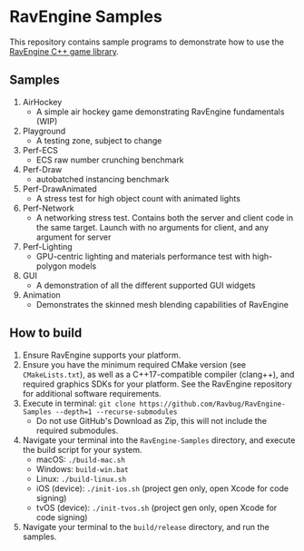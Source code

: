 # RavEngine Samples

This repository contains sample programs to demonstrate how to use the [RavEngine C++ game library](https://github.com/Ravbug/RavEngine).

## Samples
1. AirHockey
   - A simple air hockey game demonstrating RavEngine fundamentals (WIP)
2. Playground
   - A testing zone, subject to change
3. Perf-ECS
   - ECS raw number crunching benchmark
4. Perf-Draw
   - autobatched instancing benchmark
5. Perf-DrawAnimated
   - A stress test for high object count with animated lights
6. Perf-Network
   - A networking stress test. Contains both the server and client code in the same target. Launch with no arguments for client, and any argument for server
7. Perf-Lighting
   - GPU-centric lighting and materials performance test with high-polygon models
8. GUI
   - A demonstration of all the different supported GUI widgets
9. Animation
   - Demonstrates the skinned mesh blending capabilities of RavEngine

## How to build
1. Ensure RavEngine supports your platform.
2. Ensure you have the minimum required CMake version (see `CMakeLists.txt`), as well as a C++17-compatible compiler (clang++), and required graphics SDKs for your platform. See the RavEngine repository for additional software requirements.  
3. Execute in terminal: `git clone https://github.com/Ravbug/RavEngine-Samples --depth=1 --recurse-submodules` 
   - Do not use GitHub's Download as Zip, this will not include the required submodules.
4. Navigate your terminal into the `RavEngine-Samples` directory, and execute the build script for your system.
   - macOS: `./build-mac.sh`
   - Windows: `build-win.bat`
   - Linux: `./build-linux.sh`
   - iOS (device): `./init-ios.sh`   (project gen only, open Xcode for code signing)
   - tvOS (device): `./init-tvos.sh` (project gen only, open Xcode for code signing)
5. Navigate your terminal to the `build/release` directory, and run the samples.
